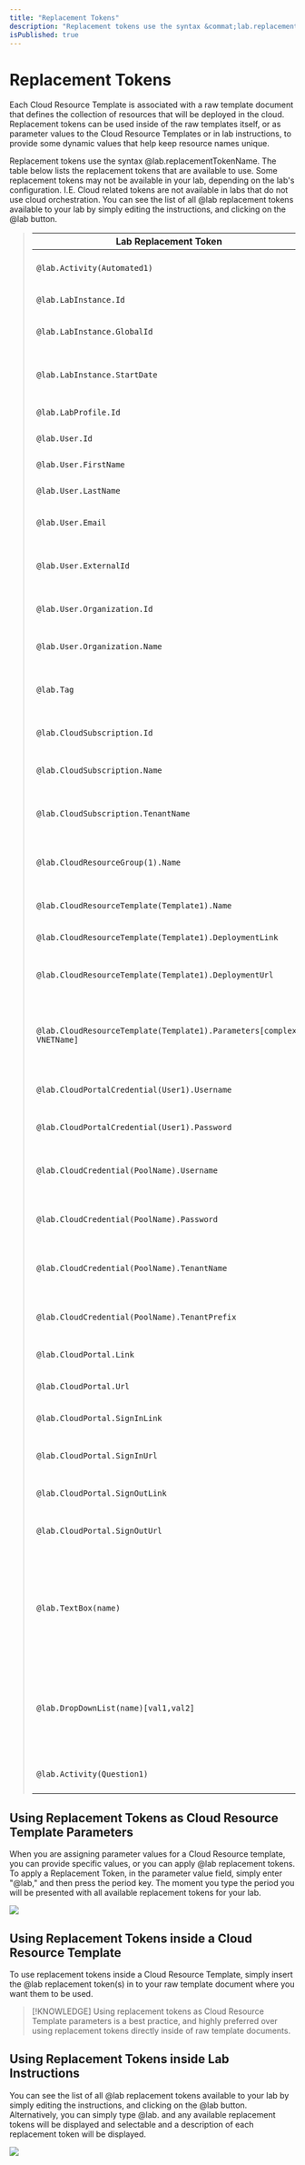 ```yaml
---
title: "Replacement Tokens"
description: "Replacement tokens use the syntax &commat;lab.replacementTokenName. You can see the list of all &commat;lab replacement tokens available to your lab by simply editing the instructions, and clicking on the &commat;lab button."
isPublished: true
---
```


# Replacement Tokens

Each Cloud Resource Template is associated with a raw template document that defines the collection of resources that will be deployed in the cloud. Replacement tokens can be used inside of the raw templates itself, or as parameter values to the Cloud Resource Templates or in lab instructions, to provide some dynamic values that help keep resource names unique. 

Replacement tokens use the syntax &commat;lab.replacementTokenName. 
The table below lists the replacement tokens that are available to use. Some replacement tokens may not be available in your lab, depending on the lab's configuration. I.E. Cloud related tokens are not available in labs that do not use cloud orchestration. You can see the list of all &commat;lab replacement tokens available to your lab by simply editing the instructions, and clicking on the &commat;lab button. 


   > |Lab Replacement Token|Description|
   > |--|--|
   >|`@lab.Activity(Automated1)`|Inserts activity Automated1 into the instructions.|
   >|`@lab.LabInstance.Id`|The unique ID of the running lab instance.|
   >|`@lab.LabInstance.GlobalId`|The globally unique ID of the running lab instance.|
   >|`@lab.LabInstance.StartDate`|The UTC start date of the running lab instance. Format: yyyyMMdd|
   >|`@lab.LabProfile.Id`|The unique ID of the lab profile.|
   >|`@lab.User.Id`|The unique ID of user running the lab.|
   >|`@lab.User.FirstName`|The first name of the user running the lab.|
   >|`@lab.User.LastName`|The last name of the user running the lab.|
   >|`@lab.User.Email`|The e-mail address of the user running the lab.|
   >|`@lab.User.ExternalId`|The external ID of the user running the lab (if launched via    API).|
   >|`@lab.User.Organization.Id`|The ID of the organization the user belongs to.|
   >|`@lab.User.Organization.Name`|The name of the organization the user belongs to.|
   >|`@lab.Tag`|The tag associated with the lab instance (if specified when launched via    API).|
   >|`@lab.CloudSubscription.Id`|The unique ID of the subscription backing the lab    instance.|
   >|`@lab.CloudSubscription.Name`|The name of the subscription backing the lab instance.|
   >|`@lab.CloudSubscription.TenantName`|The tenant name of the subscription backing the    lab instance.|
   >|`@lab.CloudResourceGroup(1).Name`|The instance name of the ResourceGroup1 resource    group.|
   >|`@lab.CloudResourceTemplate(Template1).Name`|The instance name of the VNET resource.|
   >|`@lab.CloudResourceTemplate(Template1).DeploymentLink`|A deployment link for the    VNET resource.|
   >|`@lab.CloudResourceTemplate(Template1).DeploymentUrl`|A deployment URL for the VNET    resource (rendered as text, not a link).|
   >|`@lab.CloudResourceTemplate(Template1).Parameters[complex-VNETName]`|The value sent    for the complex-VNETName parameter when creating the VNET resource.|
   >|`@lab.CloudPortalCredential(User1).Username`|The username of the User1-* cloud    portal user account.|
   >|`@lab.CloudPortalCredential(User1).Password`|The password of the User1-* cloud    portal user account.|
   >|`@lab.CloudCredential(PoolName).Username`|The Username assigned from the PoolName credential pool.|
   >|`@lab.CloudCredential(PoolName).Password`|The Password assigned from the PoolName credential pool.|
   >|`@lab.CloudCredential(PoolName).TenantName`|The TenantName assigned from the PoolName credential pool.|
   >|`@lab.CloudCredential(PoolName).TenantPrefix`|The TenantPrefix assigned from the   PoolName credential pool.|
   >|`@lab.CloudPortal.Link`|A link to the cloud portal.|
   >|`@lab.CloudPortal.Url`|The cloud portal URL (rendered as text, not a link).|
   >|`@lab.CloudPortal.SignInLink`|A cloud portal sign-in link.|
   >|`@lab.CloudPortal.SignInUrl`|The cloud portal sign-in URL (rendered as text, not a    link).|
   >|`@lab.CloudPortal.SignOutLink`|A cloud portal sign-out link.|
   >|`@lab.CloudPortal.SignOutUrl`|The cloud portal sign-out URL (rendered as text, not a    link).|
   >|`@lab.TextBox(name)`|A text box that allows the user to set the value of a named    variable. This variable value can then be displayed elsewhere using @lab.Variable(name)   .|
   >|`@lab.DropDownList(name)[val1,val2]`|A dropdown list that allows the user to set the    value of a named variable. This variable value can then be displayed elsewhere using    @lab.Variable(name).|
   >|`@lab.Activity(Question1)`|Inserts activity Question1 into the instructions.|

## Using Replacement Tokens as Cloud Resource Template Parameters 

When you are assigning parameter values for a Cloud Resource template, you can provide specific values, or you can apply &commat;lab replacement tokens. To apply a Replacement Token, in the parameter value field, simply enter "&commat;lab," and then press the period key. The moment you type the period you will be presented with all available replacement tokens for your lab. 

![](/lod/images/replacement-tokens.png)

## Using Replacement Tokens inside a Cloud Resource Template

To use replacement tokens inside a Cloud Resource Template, simply insert the &commat;lab replacement token(s) in to your raw template document where you want them to be used. 

>[!KNOWLEDGE] Using replacement tokens as Cloud Resource Template parameters is a best practice, and highly preferred over using replacement tokens directly inside of raw template documents.  

## Using Replacement Tokens inside Lab Instructions

You can see the list of all &commat;lab replacement tokens available to your lab by simply editing the instructions, and clicking on the &commat;lab button. Alternatively, you can simply type &commat;lab. and any available replacement tokens will be displayed and selectable and a description of each replacement token will be displayed. 

![](/lod/images/add-replacement-token-in-lab-instructions.png)
